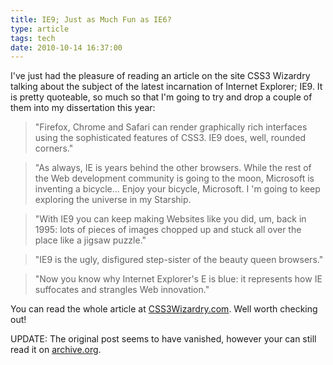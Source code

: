 ```yaml
---
title: IE9; Just as Much Fun as IE6?
type: article
tags: tech
date: 2010-10-14 16:37:00
---
```


I've just had the pleasure of reading an article on the site CSS3 Wizardry talking about the subject of the latest incarnation of Internet Explorer; IE9. It is pretty quoteable, so much so that I'm going to try and drop a couple of them into my dissertation this year:

> "Firefox, Chrome and Safari can render graphically rich interfaces using the sophisticated features of CSS3. IE9 does, well, rounded corners."

> "As always, IE is years behind the other browsers. While the rest of the Web development community is going to the moon, Microsoft is inventing a bicycle... Enjoy your bicycle, Microsoft. I 'm going to keep exploring the universe in my Starship.

> "With IE9 you can keep making Websites like you did, um, back in 1995: lots of pieces of images chopped up and stuck all over the place like a jigsaw puzzle."

> "IE9 is the ugly, disfigured step-sister of the beauty queen browsers."

> "Now you know why Internet Explorer's E is blue: it represents how IE suffocates and strangles Web innovation."

You can read the whole article at [CSS3Wizardry.com](http://web.archive.org/web/20100817235655/http://css3wizardry.com/2010/08/14/ie9-is-the-ie6-of-css3/). Well worth checking out!

UPDATE: The original post seems to have vanished, however your can still read it on [archive.org](http://web.archive.org/web/20100817235655/http://css3wizardry.com/2010/08/14/ie9-is-the-ie6-of-css3/).

